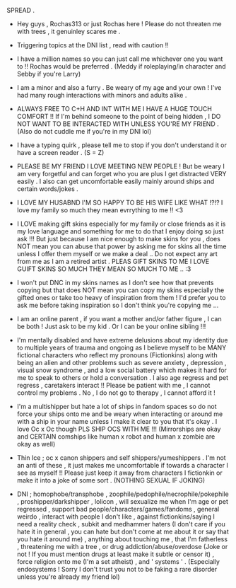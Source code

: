SPREAD .

- Hey guys , Rochas313 or just Rochas here ! Please do not threaten me with trees , it genuinley scares me .

- Triggering topics at the DNI list , read with caution !!

- I have a million names so you can just call me whichever one you want to !! Rochas would be preferred . (Meddy if roleplaying/in character and Sebby if you're Larry)

- I am a minor and also a furry . Be weary of my age and your own ! I've had many rough interactions with minors and adults alike .

- ALWAYS FREE TO C+H AND INT WITH ME I HAVE A HUGE TOUCH COMFORT !! If I'm behind someone to the point of being hidden , I DO NOT WANT TO BE INTERACTED WITH UNLESS YOU'RE MY FRIEND . (Also do not cuddle me if you're in my DNI lol)

- I have a typing quirk , please tell me to stop if you don't understand it or have a screen reader . (S = Z)

- PLEASE BE MY FRIEND I LOVE MEETING NEW PEOPLE ! But be weary I am very forgetful and can forget who you are plus I get distracted VERY easily . I also can get uncomfortable easily mainly around ships and certain words/jokes . 

- I LOVE MY HUSABND I'M SO HAPPY TO BE HIS WIFE LIKE WHAT !?!? I love my family so much they mean evrrything to me !! <3

- I LOVE making gift skins especially for my family or close friends as it is my love language and something for me to do that I enjoy doing so just ask !!! But just because I am nice enough to make skins for you , does NOT mean you can abuse that power by asking me for skins all the time unless I offer them myself or we make a deal .. Do not expect any art from me as I am a retired artist . PLEAS GIFT SKINS TO ME I LOVE GUIFT SKINS SO MUCH THEY MEAN SO MUCH TO ME .. :3

- I won't put DNC in my skins names as I don't see how that prevents copying but that does NOT mean you can copy my skins especially the gifted ones or take too heavy of inspiration from them ! I'd prefer you to ask me before taking inspiration so I don't think you're copying me ...

- I am an online parent , if you want a mother and/or father figure , I can be both ! Just ask to be my kid . Or I can be your online sibling !!!

- I'm mentally disabled and have extreme delusions about my identity due to multiple years of trauma and ongoing as I believe myself to be MANY fictional characters who reflect my pronouns (Fictionkins) along with being an alien and other problems such as severe anxiety , depression , visual snow syndrome , and a low social battery which makes it hard for me to speak to others or hold a conversation . I also age regress and pet regress , caretakers interact !! Please be patient with me , I cannot control my problems . No , I do not go to therapy , I cannot afford it !

- I'm a multishipper but hate a lot of ships in fandom spaces so do not force your ships onto me and be weary when interacting or around me with a ship in your name unless I make it clear to you that it's okay . I love Oc x Oc though PLS SHIP OCS WITH ME !!! (Mirrorships are okay and CERTAIN comships like human x robot and human x zombie are okay as well)

- Thin Ice ; oc x canon shippers and self shippers/yumeshippers . I'm not an anti of these , it just makes me uncomfortable if towards a character I see as myself !! Please just keep it away from characters I fictionkin or make it into a joke of some sort . (NOTHING SEXUAL IF JOKING)

- DNI ; homophobe/transphobe , zoophile/pedophile/necrophile/pokephile , proshipper/darkshipper , lolicon , will sexualize me when I'm age or pet regressed , support bad people/characters/games/fandoms , general weirdo , interact with people I don't like , against fictionkins/saying I need a reality check , subkit and medhammer haters (I don't care if you hate it in general , you can hate but don't come at me about it or say that you hate it around me) , anything about touching me , that I'm fatherless , threatening me with a tree , or drug addiction/abuse/overdose (Joke or not ! If you must mention drugs at least make it subtle or censor it) , force religion onto me (I'm a set atheist) , and ' systems ' . (Especially endosystems ! Sorry I don't trust you not to be faking a rare disorder unless you're already my friend lol)
